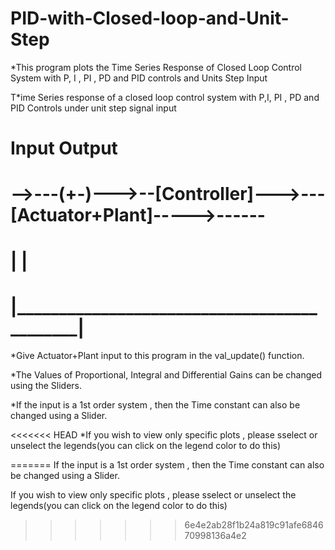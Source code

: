 # PID-with-Closed-loop-and-Unit-Step
*This program plots the Time Series Response of Closed Loop Control System with P, I , PI , PD and PID controls and Units Step Input


T*ime Series response of a closed loop control system with P,I, PI , PD and PID Controls under unit step signal input

# Input                                                     Output
# -->---(+-)--->--[Controller]--->---[Actuator+Plant]----->------
#        |                                            |
#        |____________________________________________| 

*Give Actuator+Plant input to this program in the val_update() function.

*The Values of Proportional, Integral and Differential Gains can be changed using the Sliders. 

*If the input is a 1st order system , then the Time constant can also be changed using a Slider.

<<<<<<< HEAD
*If you wish to view only specific plots , please sselect or unselect the legends(you can click on the legend color to do this)



=======
If the input is a 1st order system , then the Time constant can also be changed using a Slider. 

If you wish to view only specific plots , please sselect or unselect the legends(you can click on the legend color to do this)
>>>>>>> 6e4e2ab28f1b24a819c91afe684670998136a4e2
